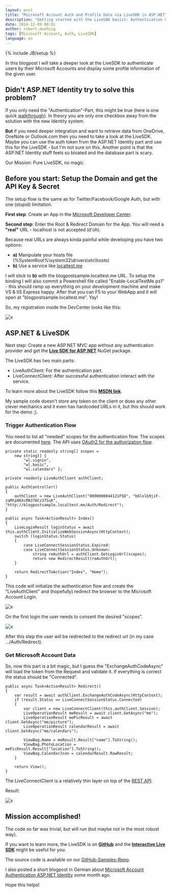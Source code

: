 ```yaml
---
layout: post
title: "Microsoft Account Auth and Profile Data via LiveSDK in ASP.NET"
description: "Getting started with the LiveSDK basics: Authentication & Load Profile Data from the given Microsoft Account."
date: 2014-12-09 00:01
author: robert.muehsig
tags: [Microsoft Account, Auth, LiveSDK]
language: en
---
```

{% include JB/setup %}

In this blogpost I will take a deeper look at the LiveSDK to authenticate users by their Microsoft Accounts and display some profile information of the given user.

## Didn't ASP.NET Identity try to solve this problem?
If you only need the "Authentication"-Part, this might be true (here is one quick [walkthrough](http://www.benday.com/2014/02/25/walkthrough-asp-net-mvc-identity-with-microsoft-account-authentication/)). In theory you are only one checkbox away from the solution with the new Identity system.

__But__ if you need deeper integration and want to retrieve data from OneDrive, OneNote or Outlook.com then you need to take a look at the LiveSDK. Maybe you can use the auth token from the ASP.NET Identity part and use this for the LiveSDK - but I'm not sure on this.
Another point is that the ASP.NET Identity stuff feels so bloated and the database part is scary. 

Our Mission: Pure LiveSDK, no magic. 

## Before you start: Setup the Domain and get the API Key & Secret

The setup flow is the same as for Twitter/Facebook/Google Auth, but with one (stupid) limitation.

__First step__: Create an App in the [Microsoft Developer Center](https://account.live.com/developers/applications/index).

__Second step__: Enter the Root & Redirect Domain for the App. You will need a __"real"__ URL - localhost is not accepted (d'oh). 

Because real URLs are always kinda painful while developing you have two options:

* __a)__ Manipulate your hosts file (%SystemRoot%\system32\drivers\etc\hosts)
* __b)__ Use a service like [localtest.me](http://readme.localtest.me/)

I will stick to __b)__ with the blogpostsample.localtest.me URL. To setup the binding I will also commit a Powershell file called "Enable-LocalTestMe.ps1" - this should ramp up everything on your development machine and make VS & IIS Express happy. After that you can F5 to your WebApp and it will open at "blogpostsample.localtest.me". Yay!

So, my registration inside the DevCenter looks like this:

![x]({{BASE_PATH}}/assets/md-images/2014-12-09/registration.png "Microsoft DevCenter Registration")

## ASP.NET & LiveSDK

Next step: Create a new ASP.NET MVC app without any authentication provider and get the __[Live SDK for ASP.NET](https://www.nuget.org/packages/LiveSDKServer/)__ NuGet package.

The LiveSDK has two main parts:

* LiveAuthClient: For the authentication part.
* LiveConnectClient: After successful authentication interact with the service.

To learn more about the LiveSDK follow this __[MSDN link](http://msdn.microsoft.com/en-us/library/hh243641.aspx)__.

My sample code doesn't store any token on the client or does any other clever mechanics and it even has hardcoded URLs in it, but this should work for the demo ;). 


### Trigger Authentication Flow

You need to list all "needed" scopes for the authentication flow. The scopes are documented [here](http://msdn.microsoft.com/en-us/library/hh243646.aspx). The API uses [OAuth2 for the authorization flow](http://msdn.microsoft.com/en-us/library/hh243647.aspx).

    private static readonly string[] scopes =
        new string[] { 
            "wl.signin", 
            "wl.basic", 
            "wl.calendars" };

    private readonly LiveAuthClient authClient;

    public AuthController()
    {
        authClient = new LiveAuthClient("0000000044121F5D", "b6lolb9jiF-zaMtp8KXcRNJ7ACz37SuK", "http://blogpostsample.localtest.me/Auth/Redirect");
    }

    public async Task<ActionResult> Index()
    {
        LiveLoginResult loginStatus = await this.authClient.InitializeWebSessionAsync(HttpContext);
        switch (loginStatus.Status)
        {
            case LiveConnectSessionStatus.Expired:
            case LiveConnectSessionStatus.Unknown:
                string reAuthUrl = authClient.GetLoginUrl(scopes);
                return new RedirectResult(reAuthUrl);
        }

        return RedirectToAction("Index", "Home");
    }

This code will initialize the authentication flow and create the "LiveAuthClient" and (hopefully) redirect the browser to the Microsoft Account Login. 

![x]({{BASE_PATH}}/assets/md-images/2014-12-09/login.png "Microsoft Account Login")

On the first login the user needs to consent the desired "scopes". 

![x]({{BASE_PATH}}/assets/md-images/2014-12-09/consent.png "Microsoft Account Login - Consent Screen")

After this step the user will be redirected to the redirect url (in my case .../Auth/Redirect).

### Get Microsoft Account Data

So, now this part is a bit magic, but I guess the "ExchangeAuthCodeAsync" will load the token from the Request and validate it. If everything is correct the status should be "Connected". 


    public async Task<ActionResult> Redirect()
    {
        var result = await authClient.ExchangeAuthCodeAsync(HttpContext);
        if (result.Status == LiveConnectSessionStatus.Connected)
        {
            var client = new LiveConnectClient(this.authClient.Session);
            LiveOperationResult meResult = await client.GetAsync("me");
            LiveOperationResult mePicResult = await client.GetAsync("me/picture");
            LiveOperationResult calendarResult = await client.GetAsync("me/calendars");

            ViewBag.Name = meResult.Result["name"].ToString();
            ViewBag.PhotoLocation = mePicResult.Result["location"].ToString();
            ViewBag.CalendarJson = calendarResult.RawResult;
        }

        return View();
    }

The LiveConnectClient is a relatively thin layer on top of the [REST API](http://msdn.microsoft.com/en-us/library/hh243648.aspx).
	
Result:

![x]({{BASE_PATH}}/assets/md-images/2014-12-09/result.png "Microsoft Account Data")

## Mission accomplished! 

The code so far was trivial, but will run (but maybe not in the most robust way). 

If you want to learn more, the LiveSDK is on __[GitHub](https://github.com/liveservices/LiveSDK)__ and the __[Interactive Live SDK](http://isdk.dev.live.com/dev/isdk/Default.aspx)__ might be useful for you.

The source code is available on our [GitHub-Samples-Repo](https://github.com/Code-Inside/Samples/tree/master/2014/LiveSample).

I also posted a short blogpost in German about [Microsoft Account Authentication ASP.NET Identity](http://blog.codeinside.eu/2014/07/06/microsoft-account-login-via-asp-net-identity/) some month ago.

Hope this helps!
